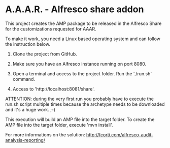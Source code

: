 A.A.A.R. - Alfresco share addon
===

This project creates the AMP package to be released in the Alfresco Share for the customizations requested for AAAR.

To make it work, you need a Linux based operating system and can follow the instruction below.

1) Clone the project from GitHub.

2) Make sure you have an Alfresco instance running on port 8080.

3) Open a terminal and access to the project folder. Run the './run.sh' command.

4) Access to 'http://localhost:8081/share'.

ATTENTION: during the very first run you probably have to execute the run.sh script multiple times because the archetype needs to be downloaded and it's a huge work. ;-)

This execution will build an AMP file into the target folder.
To create the AMP file into the target folder, execute 'mvn install'.

For more informations on the solution:
http://fcorti.com/alfresco-audit-analysis-reporting/